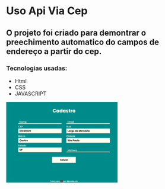 # Uso Api Via Cep
## O projeto foi criado para demontrar o preechimento automatico do campos de endereço a partir do cep.
### Tecnologias usadas:
* Html
* CSS
* JAVASCRIPT

![Preview](https://github.com/MariaMuniz/UsoApiViaCep/blob/main/img/imgForm.png)

